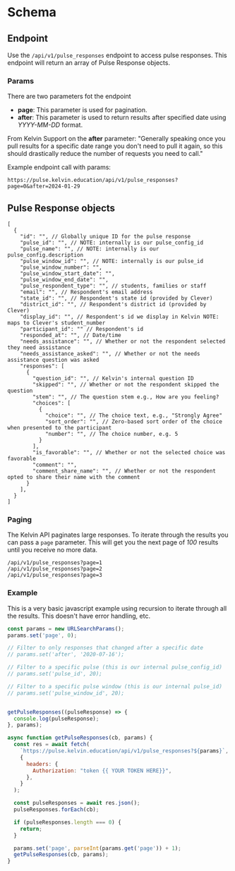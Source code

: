 # Schema


## Endpoint
Use the `/api/v1/pulse_responses` endpoint to access pulse responses. This
endpoint will return an array of Pulse Response objects.

### Params
There are two parameters fot the endpoint
- __page__: This parameter is used for pagination.
- __after__: This parameter is used to return results after specified date using _YYYY-MM-DD_ format. 

From Kelvin Support on the __after__ parameter: "Generally speaking once you pull results for a specific date range you don't need to pull it again, so this should drastically reduce the number of requests you need to call."

Example endpoint call with params:
```
https://pulse.kelvin.education/api/v1/pulse_responses?page=0&after=2024-01-29
```


## Pulse Response objects

```
[
  {
    "id": "", // Globally unique ID for the pulse response
    "pulse_id": "", // NOTE: internally is our pulse_config_id
    "pulse_name": "", // NOTE: internally is our pulse_config.description
    "pulse_window_id": "", // NOTE: internally is our pulse_id
    "pulse_window_number": "",
    "pulse_window_start_date": "",
    "pulse_window_end_date": "",
    "pulse_respondent_type": "", // students, families or staff
    "email": "", // Respondent's email address
    "state_id": "", // Respondent's state id (provided by Clever)
    "district_id": "", // Respondent's district id (provided by Clever)
    "display_id": "", // Respondent's id we display in Kelvin NOTE: maps to Clever's student_number
    "participant_id": "" // Respondent's id
    "responded_at": "", // Date/time
    "needs_assistance": "", // Whether or not the respondent selected they need assistance
    "needs_assistance_asked": "", // Whether or not the needs assistance question was asked
    "responses": [
      {
        "question_id": "", // Kelvin's internal question ID
        "skipped": "", // Whether or not the respondent skipped the question
        "stem": "", // The question stem e.g., How are you feeling?
        "choices": [
          {
            "choice": "", // The choice text, e.g., "Strongly Agree"
            "sort_order": "", // Zero-based sort order of the choice when presented to the participant
            "number": "", // The choice number, e.g. 5
          }
        ],
        "is_favorable": "", // Whether or not the selected choice was favorable
        "comment": "",
        "comment_share_name": "", // Whether or not the respondent opted to share their name with the comment
      }
    ],
  }
]
```

### Paging

The Kelvin API paginates large responses. To iterate through the results you can pass a `page` parameter. This will get you the next page of _100_ results until you receive no more data.

```
/api/v1/pulse_responses?page=1
/api/v1/pulse_responses?page=2
/api/v1/pulse_responses?page=3
```

### Example

This is a very basic javascript example using recursion to iterate through all
the results. This doesn't have error handling, etc.

```js
const params = new URLSearchParams();
params.set('page', 0);

// Filter to only responses that changed after a specific date
// params.set('after', '2020-07-16');

// Filter to a specific pulse (this is our internal pulse_config_id)
// params.set('pulse_id', 20);

// Filter to a specific pulse window (this is our internal pulse_id)
// params.set('pulse_window_id', 20);


getPulseResponses((pulseResponse) => {
  console.log(pulseResponse);
}, params);

async function getPulseResponses(cb, params) {
  const res = await fetch(
    `https://pulse.kelvin.education/api/v1/pulse_responses?${params}`,
    {
      headers: {
        Authorization: "token {{ YOUR TOKEN HERE}}",
      },
    }
  );

  const pulseResponses = await res.json();
  pulseResponses.forEach(cb);

  if (pulseResponses.length === 0) {
    return;
  }

  params.set('page', parseInt(params.get('page')) + 1);
  getPulseResponses(cb, params);
}
```
